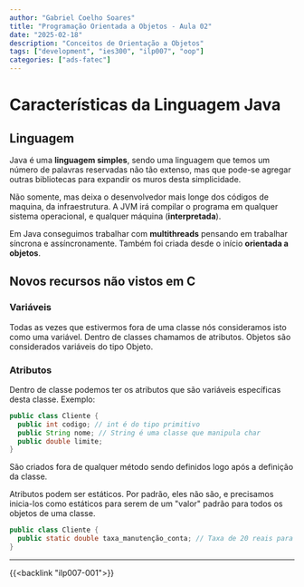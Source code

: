 ```yaml
---
author: "Gabriel Coelho Soares"
title: "Programação Orientada a Objetos - Aula 02"
date: "2025-02-18"
description: "Conceitos de Orientação a Objetos"
tags: ["development", "ies300", "ilp007", "oop"]
categories: ["ads-fatec"]
---
```

# Características da Linguagem Java

## Linguagem

Java é uma **linguagem simples**, sendo uma linguagem
que temos um número de palavras reservadas não tão
extenso, mas que pode-se agregar outras bibliotecas
para expandir os muros desta simplicidade.

Não somente, mas deixa o desenvolvedor mais longe
dos códigos de maquina, da infraestrutura. A
JVM irá compilar o programa em qualquer sistema
operacional, e qualquer máquina (**interpretada**).

Em Java conseguimos trabalhar com **multithreads**
pensando em trabalhar síncrona e assíncronamente.
Também foi criada desde o início **orientada a
objetos**.

## Novos recursos não vistos em C

### Variáveis

Todas as vezes que estivermos fora de uma classe
nós consideramos isto como uma variável. Dentro
de classes chamamos de atributos. Objetos são
considerados variáveis do tipo Objeto.

### Atributos

Dentro de classe podemos ter os atributos que
são variáveis específicas desta classe. Exemplo:

```java
public class Cliente {
  public int codigo; // int é do tipo primitivo
  public String nome; // String é uma classe que manipula char
  public double limite; 
}
```

São criados fora de qualquer método sendo
definidos logo após a definição da classe.

Atributos podem ser estáticos. Por padrão, eles
não são, e precisamos inicia-los como estáticos
para serem de um "valor" padrão para todos
os objetos de uma classe.

```java
public class Cliente {
  public static double taxa_manutenção_conta; // Taxa de 20 reais para todos os objetos dessa classe
}
```

----------

{{<backlink "ilp007-001">}}

